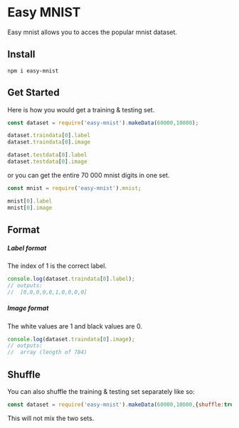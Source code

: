 # Easy MNIST
Easy mnist allows you to acces the popular mnist dataset.

## Install
```
npm i easy-mnist
```

## Get Started
Here is how you would get a training & testing set.
```js
const dataset = require('easy-mnist').makeData(60000,10000);

dataset.traindata[0].label
dataset.traindata[0].image

dataset.testdata[0].label
dataset.testdata[0].image
```
or you can get the entire 70 000 mnist digits in one set.

```js
const mnist = require('easy-mnist').mnist;

mnist[0].label
mnist[0].image
```

## Format

##### Label format
The index of 1 is the correct label.
```js
console.log(dataset.traindata[0].label);
// outputs:
//  [0,0,0,0,0,1,0,0,0,0]
```
##### Image format
The white values are 1 and black values are 0.
```js
console.log(dataset.traindata[0].image);
// outputs:
//  array (length of 784)
```
## Shuffle
You can also shuffle the training & testing set separately like so:

```js
const dataset = require('easy-mnist').makeData(60000,10000,{shuffle:true});
```
This will not mix the two sets.
